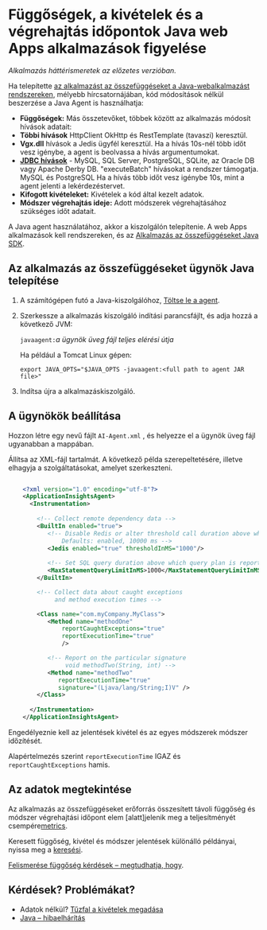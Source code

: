 <properties 
    pageTitle="Függőségek, a kivételek és a végrehajtás időpontok Java web Apps alkalmazások figyelése" 
    description="Az alkalmazás az összefüggéseket a Java webhely figyelemmel kísérése terjeszteni" 
    services="application-insights" 
    documentationCenter="java"
    authors="alancameronwills" 
    manager="douge"/>

<tags 
    ms.service="application-insights" 
    ms.workload="tbd" 
    ms.tgt_pltfrm="ibiza" 
    ms.devlang="na" 
    ms.topic="article" 
    ms.date="08/24/2016" 
    ms.author="awills"/>
 
# <a name="monitor-dependencies-exceptions-and-execution-times-in-java-web-apps"></a>Függőségek, a kivételek és a végrehajtás időpontok Java web Apps alkalmazások figyelése

*Alkalmazás háttérismeretek az előzetes verzióban.*

Ha telepítette [az alkalmazást az összefüggéseket a Java-webalkalmazást rendszereken][java], mélyebb hírcsatornájában, kód módosítások nélkül beszerzése a Java Agent is használhatja:


* **Függőségek:** Más összetevőket, többek között az alkalmazás módosít hívások adatait:
 * **Többi hívások** HttpClient OkHttp és RestTemplate (tavaszi) keresztül.
 * **Vgx.dll** hívások a Jedis ügyfél keresztül. Ha a hívás 10s-nél több időt vesz igénybe, a agent is beolvassa a hívás argumentumokat.
 * **[JDBC hívások](http://docs.oracle.com/javase/7/docs/technotes/guides/jdbc/)** - MySQL, SQL Server, PostgreSQL, SQLite, az Oracle DB vagy Apache Derby DB. "executeBatch" hívásokat a rendszer támogatja. MySQL és PostgreSQL Ha a hívás több időt vesz igénybe 10s, mint a agent jelenti a lekérdezéstervet. 
* **Kifogott kivételeket:** Kivételek a kód által kezelt adatok.
* **Módszer végrehajtás ideje:** Adott módszerek végrehajtásához szükséges időt adatait.

A Java agent használatához, akkor a kiszolgálón telepítenie. A web Apps alkalmazások kell rendszereken, és az [Alkalmazás az összefüggéseket Java SDK][java].

## <a name="install-the-application-insights-agent-for-java"></a>Az alkalmazás az összefüggéseket ügynök Java telepítése

1. A számítógépen futó a Java-kiszolgálóhoz, [Töltse le a agent](https://aka.ms/aijavasdk).
2. Szerkessze a alkalmazás kiszolgáló indítási parancsfájlt, és adja hozzá a következő JVM:

    `javaagent:`*a ügynök üveg fájl teljes elérési útja*

    Ha például a Tomcat Linux gépen:

    `export JAVA_OPTS="$JAVA_OPTS -javaagent:<full path to agent JAR file>"`


3. Indítsa újra a alkalmazáskiszolgáló.

## <a name="configure-the-agent"></a>A ügynökök beállítása

Hozzon létre egy nevű fájlt `AI-Agent.xml` , és helyezze el a ügynök üveg fájl ugyanabban a mappában.

Állítsa az XML-fájl tartalmát. A következő példa szerepeltetésére, illetve elhagyja a szolgáltatásokat, amelyet szerkeszteni. 

```XML

    <?xml version="1.0" encoding="utf-8"?>
    <ApplicationInsightsAgent>
      <Instrumentation>
        
        <!-- Collect remote dependency data -->
        <BuiltIn enabled="true">
           <!-- Disable Redis or alter threshold call duration above which arguments are sent.
               Defaults: enabled, 10000 ms -->
           <Jedis enabled="true" thresholdInMS="1000"/>
           
           <!-- Set SQL query duration above which query plan is reported (MySQL, PostgreSQL). Default is 10000 ms. -->
           <MaxStatementQueryLimitInMS>1000</MaxStatementQueryLimitInMS>
        </BuiltIn>

        <!-- Collect data about caught exceptions 
             and method execution times -->

        <Class name="com.myCompany.MyClass">
           <Method name="methodOne" 
               reportCaughtExceptions="true"
               reportExecutionTime="true"
               />

           <!-- Report on the particular signature
                void methodTwo(String, int) -->
           <Method name="methodTwo"
              reportExecutionTime="true"
              signature="(Ljava/lang/String;I)V" />
        </Class>
        
      </Instrumentation>
    </ApplicationInsightsAgent>

```

Engedélyeznie kell az jelentések kivétel és az egyes módszerek módszer időzítését.

Alapértelmezés szerint `reportExecutionTime` IGAZ és `reportCaughtExceptions` hamis.

## <a name="view-the-data"></a>Az adatok megtekintése

Az alkalmazás az összefüggéseket erőforrás összesített távoli függőség és módszer végrehajtási időpont elem [alatt]jelenik meg a teljesítményét csempére[metrics]. 

Keresett függőség, kivétel és módszer jelentések különálló példányai, nyissa meg a [keresési][diagnostic]. 

[Felismerése függőség kérdések – megtudhatja, hogy](app-insights-dependencies.md#diagnosis).



## <a name="questions-problems"></a>Kérdések? Problémákat?

* Adatok nélkül? [Tűzfal a kivételek megadása](app-insights-ip-addresses.md)
* [Java – hibaelhárítás](app-insights-java-troubleshoot.md)



<!--Link references-->

[api]: app-insights-api-custom-events-metrics.md
[apiexceptions]: app-insights-api-custom-events-metrics.md#track-exception
[availability]: app-insights-monitor-web-app-availability.md
[diagnostic]: app-insights-diagnostic-search.md
[eclipse]: app-insights-java-eclipse.md
[java]: app-insights-java-get-started.md
[javalogs]: app-insights-java-trace-logs.md
[metrics]: app-insights-metrics-explorer.md
[usage]: app-insights-web-track-usage.md

 
